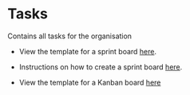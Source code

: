 # Tasks
Contains all tasks for the organisation 

* View the template for a sprint board [here](https://github.com/orgs/Project-managment-templates/projects/1/views/1).
* Instructions on how to create a sprint board [here](https://github.com/Project-managment-templates/Tasks/blob/main/recreate_sprint_board.md).

* View the template for a Kanban board [here](https://github.com/orgs/Project-managment-templates/projects/2/views/1)
